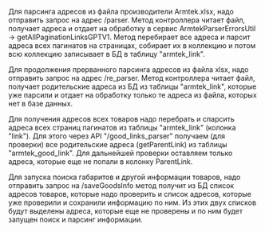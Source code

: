 Для парсинга адресов из файла производители Armtek.xlsx, надо отправить запрос на адрес /parser. Метод контроллера читает файл, получает адреса и отдает на обработку в сервис ArmtekParserErrorsUtil -> getAllPaginationLinksGPTV1. Метод перебирает все адреса и парсит адреса всех пагинатов на страницах, собирает их в коллекцию и потом всю коллекцию записывает в БД в таблицу "armtek_link".

Для продолжения прерванного парсинга адресов из файла xlsx, надо отправить запрос на адрес /re_parser. Метод контроллера читает файл, получает родительские адреса из БД из таблицы "armtek_link", которые уже парсили
и отдает на обработку только те адреса из файла, которых нет в базе данных.

Для получения адресов всех товаров надо перебрать и спарсить адреса всех страниц пагинатов из таблицы "armtek_link" (колонка "link"). Для этого через API "/good_links_parser" получаем (для проверки) все родительские адреса (getParentLink) из таблицы "armtek_good_link". Для дальнейшей проверки оставляем только адреса, которые еще не попали в колонку ParentLink.

Для запуска поиска габаритов и другой информации товаров, надо отправить запрос на /saveGoodsInfo
метод получит из БД список адресов товаров, которые надо проверить и список адресов, которые уже проверили и сохранили информацию по ним. Из этих двух списков будут выделены адреса, которые еще не проверены и по ним будет запущен поиск и парсинг информации.
